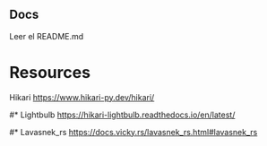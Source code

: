 ## Docs ##

Leer el README.md


# Resources #

Hikari
    https://www.hikari-py.dev/hikari/

#* Lightbulb
    https://hikari-lightbulb.readthedocs.io/en/latest/

#* Lavasnek_rs
    https://docs.vicky.rs/lavasnek_rs.html#lavasnek_rs